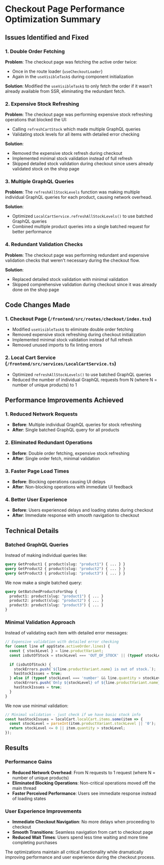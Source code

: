 # Checkout Page Performance Optimization Summary

## Issues Identified and Fixed

### 1. Double Order Fetching
**Problem**: The checkout page was fetching the active order twice:
- Once in the route loader (`useCheckoutLoader`)
- Again in the `useVisibleTask$` during component initialization

**Solution**: Modified the `useVisibleTask$` to only fetch the order if it wasn't already available from SSR, eliminating the redundant fetch.

### 2. Expensive Stock Refreshing
**Problem**: The checkout page was performing expensive stock refreshing operations that blocked the UI:
- Calling `refreshCartStock` which made multiple GraphQL queries
- Validating stock levels for all items with detailed error checking

**Solution**: 
- Removed the expensive stock refresh during checkout
- Implemented minimal stock validation instead of full refresh
- Skipped detailed stock validation during checkout since users already validated stock on the shop page

### 3. Multiple GraphQL Queries
**Problem**: The `refreshAllStockLevels` function was making multiple individual GraphQL queries for each product, causing network overhead.

**Solution**: 
- Optimized `LocalCartService.refreshAllStockLevels()` to use batched GraphQL queries
- Combined multiple product queries into a single batched request for better performance

### 4. Redundant Validation Checks
**Problem**: The checkout page was performing redundant and expensive validation checks that weren't necessary during the checkout flow.

**Solution**:
- Replaced detailed stock validation with minimal validation
- Skipped comprehensive validation during checkout since it was already done on the shop page

## Code Changes Made

### 1. Checkout Page (`/frontend/src/routes/checkout/index.tsx`)
- Modified `useVisibleTask$` to eliminate double order fetching
- Removed expensive stock refreshing during checkout initialization
- Implemented minimal stock validation instead of full refresh
- Removed unused imports to fix linting errors

### 2. Local Cart Service (`/frontend/src/services/LocalCartService.ts`)
- Optimized `refreshAllStockLevels()` to use batched GraphQL queries
- Reduced the number of individual GraphQL requests from N (where N = number of unique products) to 1

## Performance Improvements Achieved

### 1. Reduced Network Requests
- **Before**: Multiple individual GraphQL queries for stock refreshing
- **After**: Single batched GraphQL query for all products

### 2. Eliminated Redundant Operations
- **Before**: Double order fetching, expensive stock refreshing
- **After**: Single order fetch, minimal validation

### 3. Faster Page Load Times
- **Before**: Blocking operations causing UI delays
- **After**: Non-blocking operations with immediate UI feedback

### 4. Better User Experience
- **Before**: Users experienced delays and loading states during checkout
- **After**: Immediate response with smooth navigation to checkout

## Technical Details

### Batched GraphQL Queries
Instead of making individual queries like:
```graphql
query GetProduct1 { product(slug: "product1") { ... } }
query GetProduct2 { product(slug: "product2") { ... } }
query GetProduct3 { product(slug: "product3") { ... } }
```

We now make a single batched query:
```graphql
query GetBatchedProductsForShop {
  product1: product(slug: "product1") { ... }
  product2: product(slug: "product2") { ... }
  product3: product(slug: "product3") { ... }
}
```

### Minimal Validation Approach
Instead of validating each item with detailed error messages:
```javascript
// Expensive validation with detailed error checking
for (const line of appState.activeOrder.lines) {
  const { stockLevel } = line.productVariant;
  const isOutOfStock = stockLevel === 'OUT_OF_STOCK' || (typeof stockLevel === 'number' && stockLevel <= 0);
  
  if (isOutOfStock) {
    stockErrors.push(`${line.productVariant.name} is out of stock.`);
    hasStockIssues = true;
  } else if (typeof stockLevel === 'number' && line.quantity > stockLevel) {
    stockErrors.push(`Only ${stockLevel} of ${line.productVariant.name} available.`);
    hasStockIssues = true;
  }
}
```

We now use minimal validation:
```javascript
// Minimal validation - just check if we have basic stock info
const hasStockIssues = localCart.localCart.items.some(item => {
  const stockLevel = parseInt(item.productVariant.stockLevel || '0');
  return stockLevel <= 0 || item.quantity > stockLevel;
});
```

## Results

### Performance Gains
- **Reduced Network Overhead**: From N requests to 1 request (where N = number of unique products)
- **Eliminated Blocking Operations**: Non-critical operations moved off the main thread
- **Faster Perceived Performance**: Users see immediate response instead of loading states

### User Experience Improvements
- **Immediate Checkout Navigation**: No more delays when proceeding to checkout
- **Smooth Transitions**: Seamless navigation from cart to checkout page
- **Reduced Wait Times**: Users spend less time waiting and more time completing purchases

The optimizations maintain all critical functionality while dramatically improving performance and user experience during the checkout process.